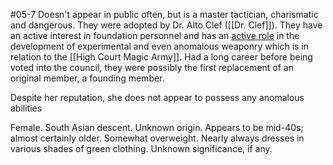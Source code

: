 #05-7
Doesn't appear in public often, but is a master tactician, charismatic and dangerous. They were adopted by Dr. Alto Clef ([[Dr. Clef]]). They have an active interest in foundation personnel and has an [active role](https://scp-wiki.wikidot.com/the-high-court-with-the-magic-army) in the development of experimental and even anomalous weaponry which is in relation to the [[High Court Magic Army]]. Had a long career before being voted into the council, they were possibly the first replacement of an original member, a founding member.

Despite her reputation, she does not appear to possess any anomalous abilities

Female. South Asian descent. Unknown origin. Appears to be mid-40s; almost certainly older. Somewhat overweight. Nearly always dresses in various shades of green clothing. Unknown significance, if any.